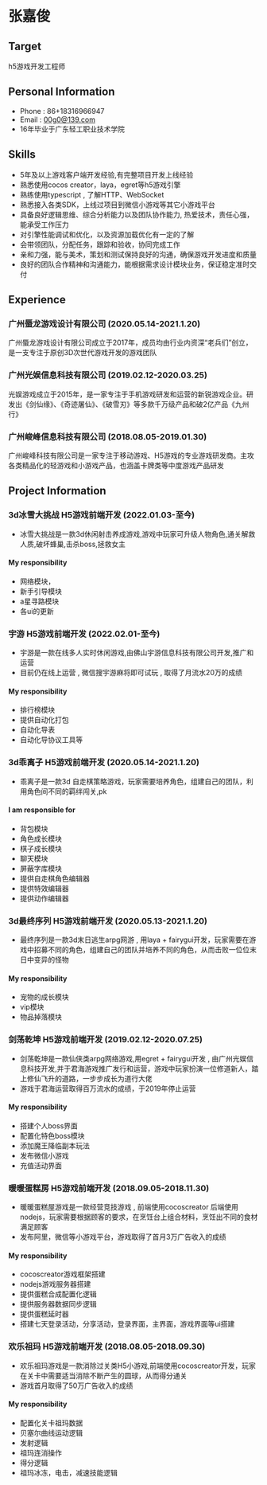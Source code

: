 # 张嘉俊

## Target
h5游戏开发工程师

## Personal Information
- Phone : 86+18316966947
- Email : 00g0@139.com
- 16年毕业于广东轻工职业技术学院


## Skills
- 5年及以上游戏客户端开发经验,有完整项目开发上线经验
- 熟悉使用cocos creator，laya，egret等h5游戏引擎
- 熟练使用typescript , 了解HTTP、WebSocket
- 熟悉接入各类SDK，上线过项目到微信小游戏等其它小游戏平台
- 具备良好逻辑思维、综合分析能力以及团队协作能力, 热爱技术，责任心强，能承受工作压力
- 对引擎性能调试和优化，以及资源加载优化有一定的了解
- 会带领团队，分配任务，跟踪和验收，协同完成工作
- 亲和力强，能与美术，策划和测试保持良好的沟通，确保游戏开发进度和质量
- 良好的团队合作精神和沟通能力，能根据需求设计模块业务，保证稳定准时交付


## Experience

### **广州蜃龙游戏设计有限公司    (2020.05.14-2021.1.20)**
广州蜃龙游戏设计有限公司成立于2017年，成员均由行业内资深“老兵们”创立，是一支专注于原创3D次世代游戏开发的游戏团队


### **广州光娱信息科技有限公司    (2019.02.12-2020.03.25)**
光娱游戏成立于2015年，是一家专注于手机游戏研发和运营的新锐游戏企业。研发出《剑仙缘》、《奇迹屠仙》、《破雪刃》等多款千万级产品和破2亿产品《九州行》

### **广州峻峰信息科技有限公司    (2018.08.05-2019.01.30)**
广州峻峰科技有限公司是一家专注于移动游戏、H5游戏的专业游戏研发商。主攻各类精品化的轻游戏和小游戏产品，也涵盖卡牌类等中度游戏产品研发

## Project Information

### **3d冰雪大挑战 H5游戏前端开发    (2022.01.03-至今)**
- 冰雪大挑战是一款3d休闲射击养成游戏,游戏中玩家可升级人物角色,通关解救人质,破坏蜂巢,击杀boss,拯救女主
#### My responsibility
- 网络模块，
- 新手引导模块
- a星寻路模块
- 各ui的更新

### **宇游 H5游戏前端开发    (2022.02.01-至今)**
- 宇游是一款在线多人实时休闲游戏,由佛山宇游信息科技有限公司开发,推广和运营
- 目前仍在线上运营 , 微信搜宇游麻将即可试玩 , 取得了月流水20万的成绩
#### My responsibility
- 排行榜模块
- 提供自动化打包
- 自动化导表
- 自动化导协议工具等

### **3d乖离子  H5游戏前端开发    (2020.05.14-2021.1.20)**
- 乖离子是一款3d 自走棋策略游戏，玩家需要培养角色，组建自己的团队，利用角色间不同的羁绊闯关,pk
#### I am responsible for
- 背包模块
- 角色成长模块
- 棋子成长模块
- 聊天模块
- 屏蔽字库模块
- 提供自走棋角色编辑器
- 提供特效编辑器
- 提供动作编辑器

### **3d最终序列  H5游戏前端开发    (2020.05.13-2021.1.20)**
- 最终序列是一款3d末日逃生arpg网游 , 用laya + fairygui开发，玩家需要在游戏中招募不同的角色，组建自己的团队并培养不同的角色，从而击败一位位末日中变异的怪物
#### My responsibility
- 宠物的成长模块
- vip模块
- 物品掉落模块

### **剑荡乾坤  H5游戏前端开发    (2019.02.12-2020.07.25)**
- 剑荡乾坤是一款仙侠类arpg网络游戏,用egret + fairygui开发 , 由广州光娱信息科技开发,并于君海游戏推广发行和运营，游戏中玩家扮演一位修道新人，踏上修仙飞升的道路，一步步成长为道行大佬
- 游戏于君海运营取得百万流水的成绩，于2019年停止运营
#### My responsibility
- 搭建个人boss界面
- 配置化特色boss模块
- 添加魔王降临副本玩法
- 发布微信小游戏
- 充值活动界面

### **暖暖蛋糕房  H5游戏前端开发    (2018.09.05-2018.11.30)**
- 暖暖蛋糕屋游戏是一款经营竞技游戏 , 前端使用cocoscreator 后端使用nodejs，玩家需要根据顾客的要求，在烹饪台上组合材料，烹饪出不同的食材满足顾客
- 发布阿里，微信等小游戏平台，游戏取得了首月3万广告收入的成绩
#### My responsibility
- cocoscreator游戏框架搭建
- nodejs游戏服务器搭建
- 提供蛋糕合成配置化逻辑
- 提供服务器数据同步逻辑
- 提供蛋糕延时器
- 搭建七天登录活动，分享活动，登录界面，主界面，游戏界面等ui搭建

### **欢乐祖玛  H5游戏前端开发    (2018.08.05-2018.09.30)**
- 欢乐祖玛游戏是一款消除过关类H5小游戏,前端使用cocoscreator开发，玩家在关卡中需要适当消除不断产生的圆球，从而得分通关
- 游戏首月取得了50万广告收入的成绩
#### My responsibility
- 配置化关卡祖玛数据
- 贝塞尔曲线运动逻辑
- 发射逻辑
- 祖玛连消操作
- 得分逻辑
- 祖玛冰冻，电击，减速技能逻辑
